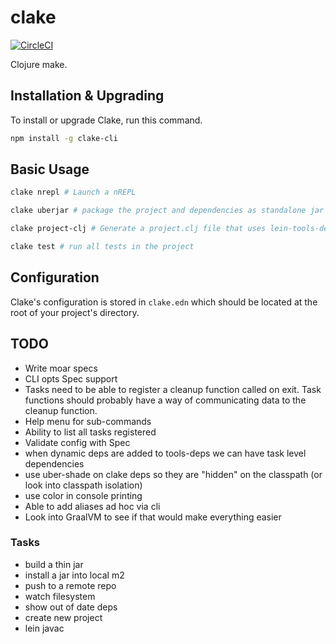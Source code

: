 # clake

[![CircleCI](https://circleci.com/gh/ComputeSoftware/clake.svg?style=svg)](https://circleci.com/gh/ComputeSoftware/clake)

Clojure make.

## Installation & Upgrading

To install or upgrade Clake, run this command.

```bash
npm install -g clake-cli
```

## Basic Usage

```bash
clake nrepl # Launch a nREPL

clake uberjar # package the project and dependencies as standalone jar

clake project-clj # Generate a project.clj file that uses lein-tools-deps

clake test # run all tests in the project
```


## Configuration

Clake's configuration is stored in `clake.edn` which should be located at the 
root of your project's directory. 


## TODO

- Write moar specs
- CLI opts Spec support
- Tasks need to be able to register a cleanup function called on exit. Task functions
should probably have a way of communicating data to the cleanup function.
- Help menu for sub-commands
- Ability to list all tasks registered
- Validate config with Spec
- when dynamic deps are added to tools-deps we can have task level dependencies
- use uber-shade on clake deps so they are "hidden" on the classpath (or look into classpath isolation)
- use color in console printing
- Able to add aliases ad hoc via cli
- Look into GraalVM to see if that would make everything easier

### Tasks

- build a thin jar
- install a jar into local m2
- push to a remote repo
- watch filesystem
- show out of date deps
- create new project
- lein javac